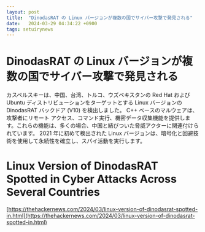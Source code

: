 ```yaml
---
layout: post
title:  "DinodasRAT の Linux バージョンが複数の国でサイバー攻撃で発見される"
date:   2024-03-29 04:34:22 +0900
tags: setuirynews 
---
```


# DinodasRAT の Linux バージョンが複数の国でサイバー攻撃で発見される

カスペルスキーは、中国、台湾、トルコ、ウズベキスタンの Red Hat および Ubuntu ディストリビューションをターゲットとする Linux バージョンの DinodasRAT バックドア (V10) を検出しました。 C++ ベースのマルウェアは、攻撃者にリモート アクセス、コマンド実行、機密データ収集機能を提供します。これらの機能は、多くの場合、中国と結びついた脅威アクターに関連付けられています。 2021 年に初めて検出された Linux バージョンは、暗号化と回避技術を使用して永続性を確立し、スパイ活動を実行します。

# Linux Version of DinodasRAT Spotted in Cyber Attacks Across Several Countries

[https://thehackernews.com/2024/03/linux-version-of-dinodasrat-spotted-in.html](https://thehackernews.com/2024/03/linux-version-of-dinodasrat-spotted-in.html)

